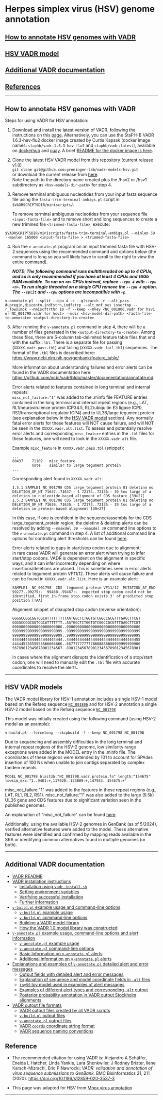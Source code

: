 # <a name="documentation"></a>Herpes simplex virus (HSV) genome annotation

## [How to annotate HSV genomes with VADR](#howto)

## [HSV VADR model](#hsvmodel)

## [Additional VADR documentation](#docs)

## [References](#reference)

---
## <a name="howto"></a>How to annotate HSV genomes with VADR

Steps for using VADR for HSV annotation:

1. Download and install the latest version of VADR, following the
   instructions on this [page](https://github.com/ncbi/vadr/tree/master).
   Alternatively, you can use the StaPH-B VADR 1.6.3-hav-flu2
   docker image created by Curtis Kapsak (docker image names:
   `staphb/vadr:1.6.3-hav-flu2` and `staphb/vadr:latest`), available on 
   [dockerhub](https://hub.docker.com/r/staphb/vadr/tags) and
   [quay](https://quay.io/repository/staphb/vadr?tab=tags). A brief
   [README for the docker image is here](https://github.com/StaPH-B/docker-builds/tree/master/vadr/1.6.3-hav-flu2).
 
2. Clone the latest HSV VADR model from this repository (current release v1.0)<br/>
   `git clone git@github.com:greninger-lab/vadr-models-hsv.git`<br/>
   or download the current release from [here](https://github.com/greninger-lab/vadr-models-hsv/releases/tag/v1.0).</br>
   Note the path to the directory name created plus the /hsv2 or /hsv1
   subdirectory as `<hsv-models-dir-path>`
   for step 4.

4. Remove terminal ambiguous nucleotides from your
   input fasta sequence file using the `fasta-trim-terminal-ambigs.pl`
   script in `$VADRSCRIPTSDIR/miniscripts/`.

   To remove terminal ambiguous nucleotides from your sequence file
   `<input-fasta-file>` and to remove short and long sequences to create a new trimmed file
   `<trimmed-fasta-file>`, execute:

```
$VADRSCRIPTSDIR/miniscripts/fasta-trim-terminal-ambigs.pl --minlen 50 --maxlen 165000 <input-fasta-file> > <trimmed-fasta-file>
```        

4. Run the `v-annotate.pl` program on an input trimmed fasta file with
   HSV-2 sequences using the recommended command and options
   below (the command is long so you will likely have to scroll to the right to view the entire command).

   ***NOTE: The following command runs multithreaded on up to 4 CPUs,
   and so is only recommended if you have at least 4 CPUs and 16Gb RAM
   available. To run on `<n>` CPUs instead, replace `--cpu 4` with
   `--cpu <n>`. To run single threaded on a single CPU remove the
   `--cpu 4` option. The `--split` and `--cpu` options are
   incompatible with `-p`.***

```
v-annotate.pl --split --cpu 4 -s --glsearch -r --alt_pass dupregin,discontn,indfstrn,indfstrp --alt_mnf_yes insertnp --r_lowsimok --nmiscftrthr 10 -f --keep --mkey <NC_001806.vadr for hsv1 or NC_001798.vadr for hsv2> --mdir <hsv-model-dir-path> <fasta-file-to-annotate> <output-directory-to-create>
```

5. After running the `v-annotate.pl` command in step 4, there will be a number of files
   generated in the `<output-directory-to-create>`. Among these files, there are 5-column
   tab-delimited feature table files that end with the suffix `.tbl`. There is a separate
   file for passing (`XXXXX.vadr.pass.tbl`) and failing (`XXXXX.vadr.fail.tbl`) sequences.
   The format of the `.tbl` files is described here:
   https://www.ncbi.nlm.nih.gov/genbank/feature_table/

   More information about understanding failures and error alerts can be found in the VADR
   documentation here: https://github.com/ncbi/vadr/blob/master/documentation/annotate.md

   Error alerts related to features contained in long terminal and internal repeats:<br/>
   `misc_not_failure:"1"` was added to the .minfo file FEATURE entries contained in the long terminal
   and internal repeat regions (e.g., LAT, RL1/neurovirulence protein ICP34.5,
   RL2/ubiquitin E3 ligase ICP0, RS1/transcriptional regulator ICP4) and to
   UL36/large tegument protein (see explanation below in the [HSV VADR model](#hsvmodel) section).
   Any normally fatal error alerts for these features will NOT cause failure, and will NOT be
   seen in the `XXXXX.vadr.alt.list`. To assess and potentially resolve error alerts
   and corresponding `misc_feature` entries in the `.tbl` files for these features, one
   will need to look in the `XXXXX.vadr.alt` file.

   Example `misc_feature` in `XXXXX.vadr.pass.tbl` (snippet):
   ```
   ...
   80437	71102	misc_feature
			note	similar to large tegument protein
   ...
   ```
   Corresponding alert found in `XXXXX.vadr.alt`:
   ```
   1.5.1 SAMPLE1 NC_001798 CDS large_tegument_protein 81 deletinn no DELETION_OF_NT 71637..71637:- 1 72174..72136:- 39 too large of a deletion in nucleotide-based alignment of CDS feature [39>27]
   1.5.2 SAMPLE1 NC_001798 CDS large_tegument_protein 81 deletinp no DELETION_OF_NT 71636..71636:- 1 72173..72135:- 39 too large of a deletion in protein-based alignment [39>27]
   ```
   In this case, if one is confident in the sequence/assembly for the CDS large_tegument_protein region,
   the deletinn & deletinp alerts can be resolved by adding `--nmaxdel 39 --xmaxdel 39` command line
   options to the `v-annotate.pl` command in step 4. A list of additional command line options for
   controlling alert thresholds can be found [here](https://github.com/ncbi/vadr/blob/release-1.6.3/documentation/annotate.md#v-annotatepl-options-for-controlling-thresholds-related-to-alerts-).

   Error alerts related to gaps in start/stop codon due to alignment:<br/>
   In rare cases VADR will generate an error alert when trying to infer start/stop codons.
   VADR is dependent on the alignment in specific ways, and it can infer incorrectly depending on where
   insertions/deletions are placed. This is sometimes seen in error alerts related to tegument protein VP11/12.
   These alerts will cause failure and can be found in `XXXXX.vadr.alt.list`. Here is an
   example alert: 
   ```
   SAMPLE1  NC_001798  CDS  tegument protein VP11/12  MUTATION_AT_END 99277..99275:-  99468..99467:-  expected stop codon could not be identified, first in-frame stop codon exists 3' of predicted stop position [TAA]
   ```  
   Alignment snippet of disrupted stop codon (reverse orientation):
   ```
   GGGGCCGGCGGTCGCATTTTTTTTTAATGGCTCTGGTGTCGGCCGCGTTTGAGCTTCGT
   GGGGCCGGCGGTCGCATTTTTTT..AATGGCTCTGGTGTCGGCCGCGTTTGAGCTTCGT
   00000000000000000000000..0000000000000000000000000000000000
   99999999999999999999999..9999999999999999999999999999999999
   99999999999999999999999..9999999999999999999999999999999999
   44444444444444444444444..4444444444444444444444444444444455
   44444555555555566666666..6677777777778888888888999999999900
   56789012345678901234567..8901234567890123456789012345678901
   ```
   In cases where the alignment disrupts the identification of a stop/start codon, one will need
   to manually edit the `.tbl` file with accurate coordinates to resolve the alerts.

---
## <a name="hsvmodel"></a>HSV VADR models

The VADR model library for HSV-1 annotation includes a single HSV-1
model based on the Refseq sequence [`NC_001806`](https://ncbi.nlm.nih.gov/nuccore/NC_001806.2)
and for HSV-2 annotation a single HSV-2 model based on the
Refseq sequence [`NC_001798`](https://www.ncbi.nlm.nih.gov/nuccore/NC_001798.2)

This model was initially created using the following command (using HSV-2 model as an example):
```
v-build.pl --forcelong --skipbuild -f --keep NC_001798 NC_001798
```
Due to sequencing and assembly difficulties in the long terminal and 
internal repeat regions of the HSV-2 genome, low similarity range 
exceptions were added in the MODEL entry in the .minfo file. The 
coordinates of these regions were extended by 101 to account for 
SPAdes insertion of 100 Ns when unable to join contigs separated 
by complex tandem repeats. 
```
MODEL NC_001798 blastdb:"NC_001798.vadr.protein.fa" length:"154675" lowsim_exc:"1..9401:+,117920..133809:+,147933..154675:+"
```
misc_not_failure:"1" was added to the features in these repeat regions 
(e.g., LAT, RL1, RL2, RS1).
misc_not_failure:"1" was also added to the large (9.5k) UL36 gene 
and CDS features due to significant variation seen in the published genomes.

An explanation of "misc_not_failure" can be found [here](https://github.com/ncbi/vadr/blob/vadr-1.6.3/documentation/annotate.md#mnf).

Additionally, using the available HSV-2 genomes in GenBank (as of 5/2024), 
verified alternative features were added to the model. These 
alternative features were identified and confirmed by mapping reads 
available in the SRA or identifying common alternatives found in multiple 
genomes (or both). 

---

## <a name="docs"> Additional VADR documentation

* [VADR README](https://github.com/ncbi/vadr/blob/master/README.md#top)
* [VADR installation instructions](https://github.com/ncbi/vadr/blob/master/documentation/install.md#top)
  * [Installation using `vadr-install.sh`](https://github.com/ncbi/vadr/blob/master/documentation/install.md#install)
  * [Setting environment variables](https://github.com/ncbi/vadr/blob/master/documentation/install.md#environment)
  * [Verifying successful installation](https://github.com/ncbi/vadr/blob/master/documentation/install.md#tests)
  * [Further information](https://github.com/ncbi/vadr/blob/master/documentation/install.md#further)
* [`v-build.pl` example usage and command-line options](https://github.com/ncbi/vadr/blob/master/documentation/build.md#top)
  * [`v-build.pl` example usage](https://github.com/ncbi/vadr/blob/master/documentation/build.md#exampleusage)
  * [`v-build.pl` command-line options](https://github.com/ncbi/vadr/blob/master/documentation/build.md#options)
  * [Building a VADR model library](https://github.com/ncbi/vadr/blob/master/documentation/build.md#library)
  * [How the VADR 1.0 model library was constructed](https://github.com/ncbi/vadr/blob/master/documentation/build.md#1.0library)
* [`v-annotate.pl` example usage, command-line options and alert information](https://github.com/ncbi/vadr/blob/master/documentation/annotate.md#top)
  * [`v-annotate.pl` example usage](https://github.com/ncbi/vadr/blob/master/documentation/annotate.md#exampleusage)
  * [`v-annotate.pl` command-line options](https://github.com/ncbi/vadr/blob/master/documentation/annotate.md#options)
  * [Basic Information on `v-annotate.pl` alerts](https://github.com/ncbi/vadr/blob/master/documentation/annotate.md#alerts)
  * [Additional information on `v-annotate.pl` alerts](https://github.com/ncbi/vadr/blob/master/documentation/annotate.md#alerts2)
* [Explanations and examples of `v-annotate.pl` detailed alert and error messages](https://github.com/ncbi/vadr/blob/master/documentation/alerts.md#top)
  * [Output fields with detailed alert and error messages](https://github.com/ncbi/vadr/blob/master/documentation/alerts.md#files)
  * [Explanation of sequence and model coordinate fields in `.alt` files](https://github.com/ncbi/vadr/blob/master/documentation/alerts.md#coords)
  * [`toy50` toy model used in examples of alert messages](https://github.com/ncbi/vadr/blob/master/documentation/alerts.md#toy)
  * [Examples of different alert types and corresponding `.alt` output](https://github.com/ncbi/vadr/blob/master/documentation/alerts.md#examples)
  * [Posterior probability annotation in VADR output Stockholm alignments](https://github.com/ncbi/vadr/blob/master/documentation/alerts.md#pp)
* [VADR output file formats](https://github.com/ncbi/vadr/blob/master/documentation/formats.md#top)
  * [VADR output files created by all VADR scripts](https://github.com/ncbi/vadr/blob/master/documentation/formats.md#generic)
  * [`v-build.pl` output files](https://github.com/ncbi/vadr/blob/master/documentation/formats.md#build)
  * [`v-annotate.pl` output files](https://github.com/ncbi/vadr/blob/master/documentation/formats.md#annotate)
  * [VADR `coords` coordinate string format](https://github.com/ncbi/vadr/blob/master/documentation/formats.md#coords)
  * [VADR sequence naming conventions](https://github.com/ncbi/vadr/blob/master/documentation/formats.md#seqnames)


## Reference <a name="reference"></a>
* The recommended citation for using VADR is:
  Alejandro A Schäffer, Eneida L Hatcher, Linda Yankie, Lara Shonkwiler,
  J Rodney Brister, Ilene Karsch-Mizrachi, Eric P Nawrocki; *VADR:
  validation and annotation of virus sequence submissions to
  GenBank.* BMC Bioinformatics 21, 211
  (2020). https://doi.org/10.1186/s12859-020-3537-3

* This page was adapted for HSV from [Mpox virus annotation](https://github.com/ncbi/vadr/wiki/Mpox-virus-annotation)

---
